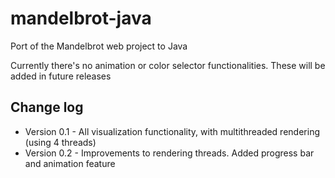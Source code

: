 # mandelbrot-java
Port of the Mandelbrot web project to Java

Currently there's no animation or color selector functionalities. These will be added in future releases

## Change log

* Version 0.1 - All visualization functionality, with multithreaded rendering (using 4 threads)
* Version 0.2 - Improvements to rendering threads. Added progress bar and animation feature
